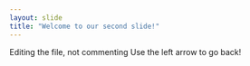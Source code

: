 ```yaml
---
layout: slide
title: "Welcome to our second slide!"
---
```

Editing the file, not commenting 
Use the left arrow to go back!
